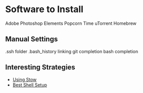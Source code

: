 # Software to Install
Adobe Photoshop Elements
Popcorn Time
uTorrent
Homebrew



## Manual Settings
.ssh folder
.bash_history linking
git completion
bash completion

## Interesting Strategies
* [Using Stow](https://spin.atomicobject.com/2014/12/26/manage-dotfiles-gnu-stow/)
* [Best Shell Setup](https://bitbucket.org/flowblok/shell-startup/src)
